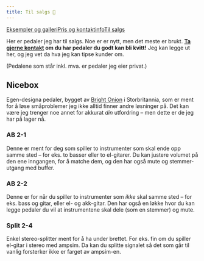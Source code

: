 ```yaml
---
title: Til salgs 💫
---
```

<div class="navigation-links"><a href="https://erlendmekkernice.cool/Eksempler-og-galleri">Eksempler og galleri</a><a href="https://erlendmekkernice.cool/Pris-og-kontaktinfo">Pris og kontaktinfo</a><a href="https://erlendmekkernice.cool/Til-salgs">Til salgs</a>
</div>

Her er pedaler jeg har til salgs. Noe er er nytt, men det meste er brukt. **[Ta gjerne kontakt](erlendmekkernice.cool/Pris-og-kontaktinfo/#ta-kontakt) om du har pedaler du godt kan bli kvitt!** Jeg kan legge ut her, og jeg vet da hva jeg kan tipse kunder om.

(Pedalene som står inkl. mva. er pedaler jeg eier privat.)

## Nicebox
Egen-designa pedaler, bygget av [Bright Onion](https://brightonion.co.uk/) i Storbritannia, som er ment for å løse småproblemer jeg ikke alltid finner andre løsninger på. Det kan være jeg trenger noe annet for akkurat *din* utfordring – men dette er de jeg har på lager nå.
### AB 2-1
Denne er ment for deg som spiller to instrumenter som skal ende opp samme sted – for eks. to basser eller to el-gitarer. Du kan justere volumet på den ene inngangen, for å matche dem, og den har også mute og stemmer-utgang med buffer.

### AB 2-2
Denne er for når du spiller to instrumenter som *ikke* skal samme sted – for eks. bass og gitar, eller el- og akk-gitar. Den har også en løkke hvor du kan legge pedaler du vil at instrumentene skal dele (som en stemmer) og mute.

### Split 2-4
Enkel stereo-splitter ment for å ha under brettet. For eks. fin om du spiller el-gitar i stereo med ampsim. Da kan du splitte signalet så det som går til vanlig forsterker ikke er farget av ampsim-en.